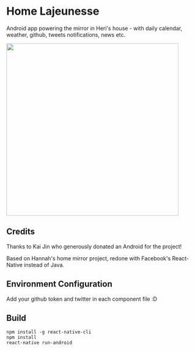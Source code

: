 # Home Lajeunesse

Android app powering the mirror in Heri's house - with daily calendar, weather, github, tweets notifications, news etc.

<img src="https://github.com/heri/Home-Lajeunesse/blob/master/preview.jpg?raw=true" width="450px" />

## Credits

Thanks to Kai Jin who generously donated an Android for the project!

Based on Hannah's home mirror project, redone with Facebook's React-Native instead of Java.

## Environment Configuration
Add your github token and twitter in each component file :D

## Build
```
npm install -g react-native-cli
npm install
react-native run-android
```
